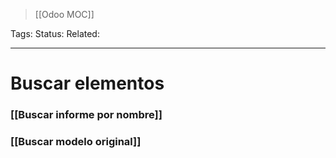 > [[Odoo MOC]]

Tags: 
Status: 
Related: 

___

# Buscar elementos

### [[Buscar informe por nombre]]
### [[Buscar modelo original]]

